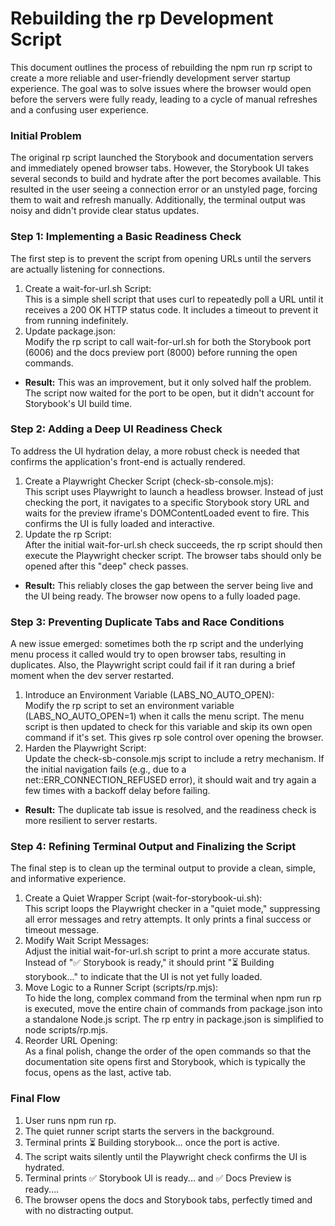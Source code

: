 # **Rebuilding the rp Development Script**

This document outlines the process of rebuilding the npm run rp script to create a more reliable and user-friendly development server startup experience. The goal was to solve issues where the browser would open before the servers were fully ready, leading to a cycle of manual refreshes and a confusing user experience.

### **Initial Problem**

The original rp script launched the Storybook and documentation servers and immediately opened browser tabs. However, the Storybook UI takes several seconds to build and hydrate after the port becomes available. This resulted in the user seeing a connection error or an unstyled page, forcing them to wait and refresh manually. Additionally, the terminal output was noisy and didn't provide clear status updates.

### **Step 1: Implementing a Basic Readiness Check**

The first step is to prevent the script from opening URLs until the servers are actually listening for connections.

1. Create a wait-for-url.sh Script:  
   This is a simple shell script that uses curl to repeatedly poll a URL until it receives a 200 OK HTTP status code. It includes a timeout to prevent it from running indefinitely.  
2. Update package.json:  
   Modify the rp script to call wait-for-url.sh for both the Storybook port (6006) and the docs preview port (8000) before running the open commands.  
* **Result:** This was an improvement, but it only solved half the problem. The script now waited for the port to be open, but it didn't account for Storybook's UI build time.

### **Step 2: Adding a Deep UI Readiness Check**

To address the UI hydration delay, a more robust check is needed that confirms the application's front-end is actually rendered.

1. Create a Playwright Checker Script (check-sb-console.mjs):  
   This script uses Playwright to launch a headless browser. Instead of just checking the port, it navigates to a specific Storybook story URL and waits for the preview iframe's DOMContentLoaded event to fire. This confirms the UI is fully loaded and interactive.  
2. Update the rp Script:  
   After the initial wait-for-url.sh check succeeds, the rp script should then execute the Playwright checker script. The browser tabs should only be opened after this "deep" check passes.  
* **Result:** This reliably closes the gap between the server being live and the UI being ready. The browser now opens to a fully loaded page.

### **Step 3: Preventing Duplicate Tabs and Race Conditions**

A new issue emerged: sometimes both the rp script and the underlying menu process it called would try to open browser tabs, resulting in duplicates. Also, the Playwright script could fail if it ran during a brief moment when the dev server restarted.

1. Introduce an Environment Variable (LABS\_NO\_AUTO\_OPEN):  
   Modify the rp script to set an environment variable (LABS\_NO\_AUTO\_OPEN=1) when it calls the menu script. The menu script is then updated to check for this variable and skip its own open command if it's set. This gives rp sole control over opening the browser.  
2. Harden the Playwright Script:  
   Update the check-sb-console.mjs script to include a retry mechanism. If the initial navigation fails (e.g., due to a net::ERR\_CONNECTION\_REFUSED error), it should wait and try again a few times with a backoff delay before failing.  
* **Result:** The duplicate tab issue is resolved, and the readiness check is more resilient to server restarts.

### **Step 4: Refining Terminal Output and Finalizing the Script**

The final step is to clean up the terminal output to provide a clean, simple, and informative experience.

1. Create a Quiet Wrapper Script (wait-for-storybook-ui.sh):  
   This script loops the Playwright checker in a "quiet mode," suppressing all error messages and retry attempts. It only prints a final success or timeout message.  
2. Modify Wait Script Messages:  
   Adjust the initial wait-for-url.sh script to print a more accurate status. Instead of "✅ Storybook is ready," it should print "⏳ Building storybook..." to indicate that the UI is not yet fully loaded.  
3. Move Logic to a Runner Script (scripts/rp.mjs):  
   To hide the long, complex command from the terminal when npm run rp is executed, move the entire chain of commands from package.json into a standalone Node.js script. The rp entry in package.json is simplified to node scripts/rp.mjs.  
4. Reorder URL Opening:  
   As a final polish, change the order of the open commands so that the documentation site opens first and Storybook, which is typically the focus, opens as the last, active tab.

### **Final Flow**

1. User runs npm run rp.  
2. The quiet runner script starts the servers in the background.  
3. Terminal prints ⏳ Building storybook... once the port is active.  
4. The script waits silently until the Playwright check confirms the UI is hydrated.  
5. Terminal prints ✅ Storybook UI is ready... and ✅ Docs Preview is ready....  
6. The browser opens the docs and Storybook tabs, perfectly timed and with no distracting output.